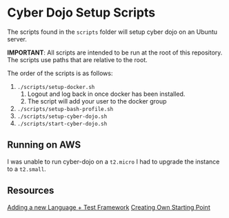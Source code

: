 # Cyber Dojo Setup Scripts

The scripts found in the `scripts` folder will setup cyber dojo on an Ubuntu server.

**IMPORTANT**: All scripts are intended to be run at the root of this repository. The scripts use paths that are relative to the root.

The order of the scripts is as follows:

1. `./scripts/setup-docker.sh`
    1. Logout and log back in once docker has been installed.
    1. The script will add your user to the docker group
1. `./scripts/setup-bash-profile.sh`
1. `./scripts/setup-cyber-dojo.sh`
1. `./scripts/start-cyber-dojo.sh`

## Running on AWS

I was unable to run cyber-dojo on a `t2.micro` I had to upgrade the instance to a `t2.small`.

## Resources

[Adding a new Language + Test Framework](https://blog.cyber-dojo.org/2016/08/adding-new-language-and-unit-test.html)
[Creating Own Starting Point](https://blog.cyber-dojo.org/2016/08/creating-your-own-start-points.html)